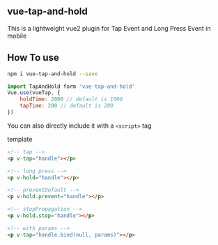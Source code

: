 ## vue-tap-and-hold

This is a lightweight vue2 plugin for Tap Event and Long Press Event in mobile

## How To use
```bash
npm i vue-tap-and-hold --save
```
```javascript
import TapAndHold form 'vue-tap-and-hold'
Vue.use(vueTap, {
	holdTime: 2000 // default is 1000
	tapTime: 200 // default is 200
})
```
You can also directly include it with a ```<script>``` tag

template 
```html
<!-- tap -->
<p v-tap="handle"></p> 

<!-- long press -->
<p v-hold="handle"></p> 

<!-- preventDefault -->
<p v-hold.prevent="handle"></p> 

<!-- stopPropagation -->
<p v-hold.stop="handle"></p> 

<!-- with params -->
<p v-tap="handle.bind(null, params)"></p> 
```